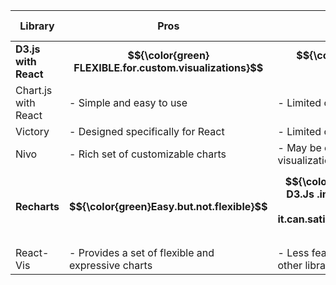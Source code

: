 | Library            | Pros                                                         | Cons                                       | GitHub Repository                                          |
|--------------------|--------------------------------------------------------------|--------------------------------------------|-------------------------------------------------------------|
| **D3.js with React**| **$${\color{green} FLEXIBLE.for.custom.visualizations}$$**| **$${\color{red}Steeper .learning .curve}$$**                 | [D3.js](https://github.com/d3/d3), [React D3 Library](https://github.com/react-d3-library/react-d3-library)               |
| Chart.js with React | - Simple and easy to use                                     | - Limited customization options            | [Chart.js](https://github.com/chartjs/Chart.js), [React Chartjs 2](https://github.com/jerairrest/react-chartjs-2)         |
| Victory            | - Designed specifically for React                            | - Limited chart types compared to D3.js    | [Victory](https://github.com/FormidableLabs/victory)          |
| Nivo               | - Rich set of customizable charts                             | - May be overkill for simple visualizations | [Nivo](https://github.com/plouc/nivo)                       |
| **Recharts**       | **$${\color{green}Easy.but.not.flexible}$$**     | **$${\color{red}Limited .compared .to D3.Js .in .advanced .customization. But it.can.satisfy.our.project's.requirments }$$** | [color{red}Recharts](https://github.com/recharts/recharts)           |
| React-Vis          | - Provides a set of flexible and expressive charts           | - Less feature-rich compared to some other libraries | [React-Vis](https://github.com/uber/react-vis)            |
